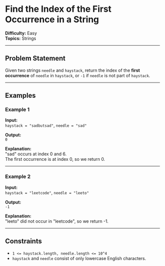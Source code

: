 # Find the Index of the First Occurrence in a String

**Difficulty:** Easy  
**Topics:** Strings  

---

## Problem Statement

Given two strings `needle` and `haystack`, return the index of the **first occurrence** of `needle` in `haystack`, or `-1` if `needle` is not part of `haystack`.

---

## Examples

### Example 1

**Input:**  
`haystack = "sadbutsad"`, `needle = "sad"`

**Output:**  
`0`

**Explanation:**  
"sad" occurs at index 0 and 6.  
The first occurrence is at index 0, so we return 0.

---

### Example 2

**Input:**  
`haystack = "leetcode"`, `needle = "leeto"`

**Output:**  
`-1`

**Explanation:**  
"leeto" did not occur in "leetcode", so we return -1.

---

## Constraints

- `1 <= haystack.length, needle.length <= 10^4`
- `haystack` and `needle` consist of only lowercase English characters.


